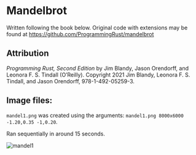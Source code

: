 # Mandelbrot

Written following the book below. Original code with extensions may be found at
 https://github.com/ProgrammingRust/mandelbrot

## Attribution

*Programming Rust, Second Edition* by Jim Blandy, Jason Orendorff, and Leonora
F. S. Tindall (O’Reilly). Copyright 2021 Jim Blandy, Leonora F. S. Tindall, and
Jason Orendorff, 978-1-492-05259-3.

## Image files:

`mandel1.png` was created using the arguments: `mandel1.png 8000x6000 -1.20,0.35 -1,0.20`.

Ran sequentially in around 15 seconds.

![mandel1](https://user-images.githubusercontent.com/16626016/195470679-9956e2bd-6019-4184-b42e-d1b9d461ebef.png)
